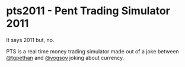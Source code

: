 # pts2011 - Pent Trading Simulator 2011
It says 2011 but, no.

PTS is a real time money trading simulator made out of a joke between [@tgpethan](https://github.com/tgpethan) and [@yogsoy](https://github.com/yogsoy) joking about currency.